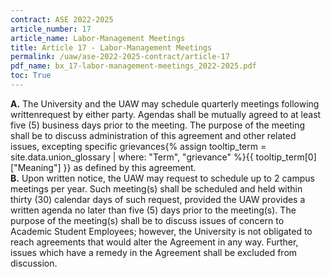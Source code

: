 ```yaml
---
contract: ASE 2022-2025
article_number: 17
article_name: Labor-Management Meetings 
title: Article 17 - Labor-Management Meetings 
permalink: /uaw/ase-2022-2025-contract/article-17
pdf_name: bx_17-labor-management-meetings_2022-2025.pdf
toc: True
---
```



<div class="lvl1"><b>A.</b> The University and the UAW may schedule quarterly meetings following writtenrequest by either party. Agendas shall be mutually agreed to at least five (5) business days prior to the meeting. The purpose of the meeting shall be to discuss administration of this agreement and other related issues, excepting specific <span class="tooltip">grievances<span class="tooltip-text">{% assign tooltip_term = site.data.union_glossary | where: "Term", "grievance" %}{{ tooltip_term[0]["Meaning"] }}</span></span> as defined by this agreement.</div>
<div class="lvl1"><b>B.</b> Upon written notice, the UAW may request to schedule up to 2 campus meetings per year. Such meeting(s) shall be scheduled and held within thirty (30) calendar days of such request, provided the UAW provides a written agenda no later than five (5) days prior to the meeting(s). The purpose of the meeting(s) shall be to discuss issues of concern to Academic Student Employees; however, the University is not obligated to reach agreements that would alter the Agreement in any way. Further, issues which have a remedy in the Agreement shall be excluded from discussion.</div>

